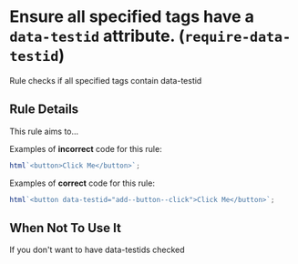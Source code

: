 # Ensure all specified tags have a `data-testid` attribute. (`require-data-testid`)

Rule checks if all specified tags contain data-testid

## Rule Details

This rule aims to...

Examples of **incorrect** code for this rule:

```js
html`<button>Click Me</button>`;
```

Examples of **correct** code for this rule:

```js
html`<button data-testid="add--button--click">Click Me</button>`;
```

## When Not To Use It

If you don't want to have data-testids checked
